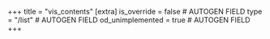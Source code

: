 +++
title = "vis_contents"
[extra]
is_override = false # AUTOGEN FIELD
type = "/list" # AUTOGEN FIELD
od_unimplemented = true # AUTOGEN FIELD
+++